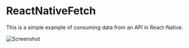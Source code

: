 # ReactNativeFetch
This is a simple example of consuming data from an API in React-Native.

![Screenshot](assets/img.jpg?raw=true "Optional Title")
